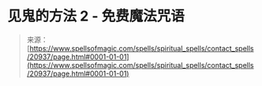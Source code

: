 <!--yml

分类：未分类

日期：2024年06月12日 19:04:08

-->

# 见鬼的方法 2 - 免费魔法咒语

> 来源：[https://www.spellsofmagic.com/spells/spiritual_spells/contact_spells/20937/page.html#0001-01-01](https://www.spellsofmagic.com/spells/spiritual_spells/contact_spells/20937/page.html#0001-01-01)
